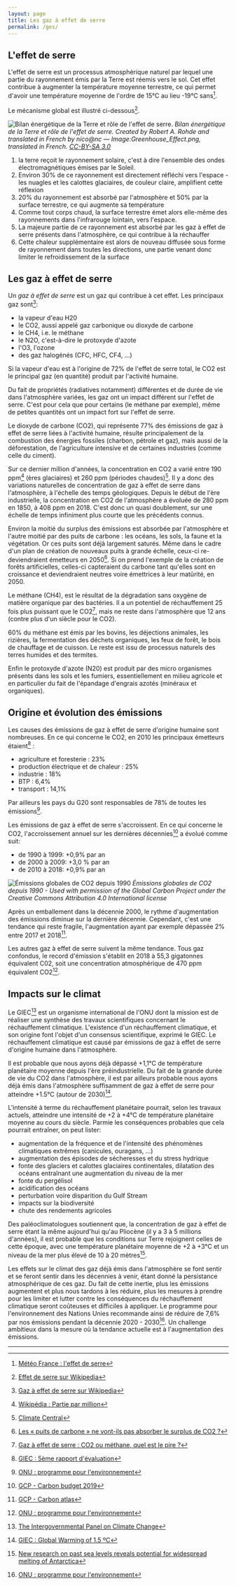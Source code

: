 ```yaml
---
layout: page
title: Les gaz à effet de serre
permalink: /ges/
---
```


## L'effet de serre

L'effet de serre est un processus atmosphérique naturel par lequel une partie du rayonnement émis par la Terre est réemis vers le sol. Cet effet contribue à augmenter la température moyenne terrestre, ce qui permet d'avoir une température moyenne de l'ordre de 15°C au lieu  -19°C sans[^meteo-france].

Le mécanisme global est illustré ci-dessous[^effet-wiki].

![Bilan énergétique de la Terre et rôle de l'effet de serre.](/assets/Effet_de_Serre.png)
*Bilan énergétique de la Terre et rôle de l'effet de serre. Created by Robert A. Rohde and translated in French by nico@nc — Image:Greenhouse_Effect.png, translated in French. [CC-BY-SA 3.0](https://creativecommons.org/licenses/by-sa/3.0/)*

1. la terre reçoit le rayonnement solaire, c'est à dire l'ensemble des ondes électromagnétiques émises par le Soleil.
2. Environ 30% de ce rayonnement est directement réfléchi vers l'espace - les nuagles et les calottes glaciaires, de couleur claire, amplifient cette réflexion
3. 20% du rayonnement est absorbé par l'atmosphère et 50% par la surface terrestre, ce qui augmente sa température
4. Comme tout corps chaud, la surface terrestre émet alors elle-même des rayonnements dans l'infrarouge lointain, vers l'espace.
5. La majeure partie de ce rayonnement est absorbé par les gaz à effet de serre présents dans l'atmosphère, ce qui contribue à la réchauffer
6. Cette chaleur supplémentaire est alors de nouveau diffusée sous forme de rayonnement dans toutes les directions, une partie venant donc limiter le refroidissement de la surface

## Les gaz à effet de serre

Un _gaz à effet de serre_ est un gaz qui contribue à cet effet. Les principaux gaz sont[^ges-wiki]:

* la vapeur d'eau H20
* le CO2, aussi appelé gaz carbonique ou dioxyde de carbone
* le CH4, i.e. le méthane
* le N2O, c'est-à-dire le protoxyde d'azote
* l'O3, l'ozone
* des gaz halogénés (CFC, HFC, CF4, ...)

Si la vapeur d'eau est à l'origine de 72% de l'effet de serre total, le CO2 est le principal gaz (en quantité) produit par l'activité humaine.

Du fait de propriétés (radiatives notamment) différentes et de durée de vie dans l'atmosphère variées, les gaz ont un impact différent sur l'effet de serre. C'est pour cela que pour certains (le méthane par exemple), même de petites quantités ont un impact fort sur l'effet de serre.

<!-- TODO: pourquoi ça vient à ce moment ? -->
<!-- > Les concentrations des trois gaz majeurs [CO2, CH4, N2O] "ont crû de façon notable du fait des activités humaines depuis 1750" (GIEC, 02/2007) -->

Le dioxyde de carbone (CO2), qui représente 77% des émissions de gaz à effet de serre liées à l'activité humaine, résulte principalement de la combustion des énergies fossiles (charbon, pétrole et gaz), mais aussi de la déforestation, de l'agriculture intensive et de certaines industries (comme celle du ciment).

Sur ce dernier million d'années, la concentration en CO2 a varié entre 190 ppm[^ppm] (ères glaciaires) et 260 ppm (périodes chaudes)[^climate-central]. Il y a donc des variations naturelles de concentration de gaz à effet de serre dans l'atmosphère, à l'échelle des temps géologiques. Depuis le début de l'ère industrielle, la concentration en CO2 de l'atmosphère a évoluée de 280 ppm en 1850, à 408 ppm en 2018. C'est donc un quasi doublement, sur une échelle de temps infiniment plus courte que les précédents connus.

Environ la moitié du surplus des émissions est absorbée par l'atmosphère et l'autre moitié par des puits de carbone : les océans, les sols, la faune et la végétation. Or ces puits sont déjà largement saturés. Même dans le cadre d'un plan de création de nouveaux puits à grande échelle, ceux-ci re-deviendraient émetteurs en 2050[^hadley]. Si on prend l'exemple de la création de forêts artificielles, celles-ci capteraient du carbone tant qu'elles sont en croissance et deviendraient neutres voire émettrices à leur matûrité, en 2050.

Le méthane (CH4), est le résultat de la dégradation sans oxygène de matière organique par des bactéries. Il a un potentiel de réchauffement 25 fois plus puissant que le CO2[^futura], mais ne reste dans l'atmosphère que 12 ans (contre plus d'un siècle pour le CO2).

60% du méthane est émis par les bovins, les déjections animales, les rizières, la fermentation des déchets organiques, les feux de forêt, le bois de chauffage et de cuisson. Le reste est issu de processus naturels des terres humides et des termites.

Enfin le protoxyde d'azote (N20) est produit par des micro organismes présents dans les sols et les fumiers, essentiellement en milieu agricole et en particulier du fait de l'épandage d'engrais azotés (minéraux et organiques).

<!-- ## TODO: je ne parlerai pas du PRG perso, c'est un indicateur mine de rien difficile à calculer et à manipuler. On a vite fait de raconter n'importe quoi avec
Pour pouvoir comparer les contributions des différents gaz au réchauffement climatique, le Potentiel (ou Pouvoir) de Réchauffement Global (PRG) est utilisé[^prg-wiki]. Il est utilisé pour comparer l'influence de différents

st une synthèse du pouvoir de réchauffement de tous les gaz à effet de serre présents dans l'atmosphère. Il est exprimé en équivalent CO2.

Cet indicateur a significativement augmenté ces dernières décennies[^noaa] :

* 385 ppm[^ppm] en 1980
* 481 ppm en 2014
* 485 ppm en 2015 -->

## Origine et évolution des émissions

Les causes des émissions de gaz à effet de serre d'origine humaine sont nombreuses. En ce qui concerne le CO2, en 2010 les principaux émetteurs étaient[^giec] :

* agriculture et foresterie : 23%
* production électrique et de chaleur : 25%
* industrie : 18%
* BTP : 6,4%
* transport : 14,1%

Par ailleurs les pays du G20 sont responsables de 78% de toutes les émissions[^un].

<!-- TODO: je suis hyper sceptique sur cette partie, la source est pas géniale, avec un "expert" du WWF cité ... Et comme ta phrase l'explique, ce n'est jamais qu'une évidence sur la structuration de la chaîne de valeur, mais assortie d'un jugement moral... la source laisse entendre que les entreprises extractrices ont plus de responsabilité que tout le  reste de la chaîne, ce qui est je trouve très contestable... Pas sûr que ça apporte quelque chose. -->
<!-- > et 90 entreprises seulement sont responsables des deux tiers des émissions de CO2[^heede]. Il s'agit essentiellement de producteurs de combustibles fossiles et de cimentiers. C'est relativement inévitable considérant que ces entreprises sont à la base de presque toutes les activités économiques depuis un demi siècle. Elles s'intègrent dans une longue chaîne de valeur dont elles sont le premier maillon. -->

Les émissions de gaz à effet de serre s'accroissent. En ce qui concerne le CO2, l'accroissement annuel sur les dernières décennies[^gcp-carbon-budget] a évolué comme suit:

* de 1990 à 1999: +0,9% par an
* de 2000 à 2009: +3,0 % par an
* de 2010 à 2018: +0,9% par an

![Émissions globales de CO2 depuis 1990](/assets/s11_2019_FossilFuel_and_Cement_emissions_1990.png)
*Émissions globales de CO2 depuis 1990 - Used with permission of the Global Carbon Project under the Creative Commons Attribution 4.0 International license*

Après un emballement dans la décennie 2000, le rythme d'augmentation des émissions diminue sur la dernière décennie. Cependant, c'est une tendance qui reste fragile, l'augmentation ayant par exemple dépassée 2% entre 2017 et 2018[^gcp-atlas].

Les autres gaz à effet de serre suivent la même tendance. Tous gaz confondus, le record d'émission s'établit en 2018 à 55,3 gigatonnes équivalent C02, soit une concentration atmosphérique de 470 ppm équivalent CO2[^un].

## Impacts sur le climat

Le GIEC[^ipcc] est un organisme international de l'ONU dont la mission est de réaliser une synthèse des travaux scientifiques concernant le réchauffement climatique. L'existence d'un réchauffement climatique, et son origine font l'objet d'un consensus scientifique, exprimé le GIEC. Le réchauffement climatique est causé par émissions de gaz à effet de serre d'origine humaine dans l'atmosphère.

Il est probable que nous ayons déjà dépassé +1,1°C de température planétaire moyenne depuis l'ère préindustrielle. Du fait de la grande durée de vie du CO2 dans l'atmosphère, il est par ailleurs probable nous ayons déjà émis dans l'atmosphère suffisamment de gaz à effet de serre pour atteindre +1.5°C (autour de 2030)[^giec15].

L'intensité à terme du réchauffement planétaire pourrait, selon les travaux actuels, atteindre une intensité de +2 à +4°C de température planétaire moyenne au cours du siècle. Parmie les conséquences probables que cela pourrait entraîner, on peut lister:

* augmentation de la fréquence et de l'intensité des phénomènes climatiques extrêmes (canicules, ouragans, ...)
* augmentation des épisodes de sécheresses et du stress hydrique
* fonte des glaciers et calottes glaciaires continentales, dilatation des océans entraînant une augmentation du niveau de la mer
* fonte du pergélisol
* acidification des océans
* perturbation voire disparition du Gulf Stream
* impacts sur la biodiversité
* chute des rendements agricoles

Des paléoclimatologues soutiennent que, la concentration de gaz à effet de serre étant la même aujourd'hui qu'au Pliocène (il y a 3 à 5 millions d'années), il est probable que les conditions sur Terre rejoignent celles de cette époque, avec une température planétaire moyenne de +2 à +3°C et un niveau de la mer plus élevé de 10 à 20 mètres[^victoria].

Les effets sur le climat des gaz déjà émis dans l'atmosphère se font sentir et se feront sentir dans les décennies à venir, étant donné la persistance atmosphérique de ces gaz. Du fait de cette inertie, plus les émissions augmentent et plus nous tardons à les réduire, plus les mesures à prendre pour les limiter et lutter contre les conséquences du réchauffement climatique seront coûteuses et difficiles à appliquer. Le programme pour l'environnement des Nations Unies recommande ainsi de réduire de 7,6% par nos émissions pendant la décennie 2020 - 2030[^un]. Un challenge ambitieux dans la mesure où la tendance actuelle est à l'augmentation des émissions.

---
[^meteo-france]: [Météo France : l'effet de serre](http://www.meteofrance.fr/climat-passe-et-futur/comprendre-le-climat-mondial/leffet-de-serre-et-autres-mecanismes)

[^effet-wiki]: [Effet de serre sur Wikipedia](https://fr.wikipedia.org/wiki/Effet_de_serre)

[^ges-wiki]: [Gaz à effet de serre sur Wikipedia](https://fr.wikipedia.org/wiki/Gaz_%C3%A0_effet_de_serre)

[^prg-wiki]: [PRG sur Wikipedia](https://fr.wikipedia.org/wiki/Potentiel_de_r%C3%A9chauffement_global)

[^ppm]: [Wikipédia : Partie par million](https://fr.wikipedia.org/wiki/Partie_par_million)

[^noaa]: [NOAA's Annual Greenhouse Gas Index](https://www.esrl.noaa.gov/gmd/aggi/)

[^climate-central]: [Climate Central](https://www.climatecentral.org/)

[^hadley]: [Les « puits de carbone » ne vont-ils pas absorber le surplus de CO2 ?](https://jancovici.com/changement-climatique/gaz-a-effet-de-serre-et-cycle-du-carbone/les-puits-de-carbone-ne-vont-ils-pas-absorber-le-surplus-de-co2/)

[^futura]: [Gaz à effet de serre : CO2 ou méthane, quel est le pire ?](https://www.futura-sciences.com/planete/questions-reponses/rechauffement-climatique-gaz-effet-serre-co2-methane-pire-565/)

[^giec]: [GIEC : 5ème rapport d'évaluation](https://www.ipcc.ch/report/ar5/syr/)

[^un]: [ONU : programme pour l'environnement](https://www.unenvironment.org/fr/actualites-et-recits/communique-de-presse/il-faut-reduire-les-emissions-mondiales-de-76-par-au)

[^heede]: [COP24 : 90 entreprises sont-elles à l'origine des deux tiers d'émissions mondiales de gaz à effet de serre ?](https://www.franceinter.fr/environnement/cop24-90-entreprises-sont-elles-a-l-origine-des-deux-tiers-d-emissions-mondiales-de-gaz-a-effet-de-serre)

[^gcp]: [The Global Carbon Project](https://www.globalcarbonproject.org/)

[^gcp-carbon-budget]: [GCP - Carbon budget 2019](https://www.globalcarbonproject.org/carbonbudget/19/infographics.htm)

[^gcp-atlas]: [GCP - Carbon atlas](http://www.globalcarbonatlas.org/)

[^giec15]: [GIEC : Global Warming of 1.5 ºC](https://www.ipcc.ch/sr15/)

[^ipcc]: [The Intergovernmental Panel on Climate Change](https://www.ipcc.ch/)

[^victoria]: [New research on past sea levels reveals potential for widespread melting of Antarctica](https://www.gns.cri.nz/Home/News-and-Events/Media-Releases/melting-of-Antarctica)
